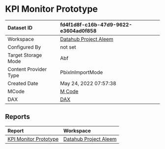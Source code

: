 



# KPI Monitor Prototype

|Dataset ID|fd4f1d8f-c16b-47d9-9622-e3604ad0f858|
| :--- | :--- |
|Workspace|[Datahub Project Aleem](../Workspaces/Datahub-Project-Aleem.md)|
|Configured By|not set|
|Target Storage Mode|Abf|
|Content Provider Type|PbixInImportMode|
|Created Date|May 24, 2022 07:57:38|
|MCode|[M Code](./KPI-Monitor-Prototype/mcode.md)|
|DAX|[DAX](./KPI-Monitor-Prototype/dax.md)|

## Reports

|Report|Workspace|
| :--- | :--- |
|[KPI Monitor Prototype](../Reports/KPI-Monitor-Prototype.md)|[Datahub Project Aleem](../Workspaces/Datahub-Project-Aleem.md)|
